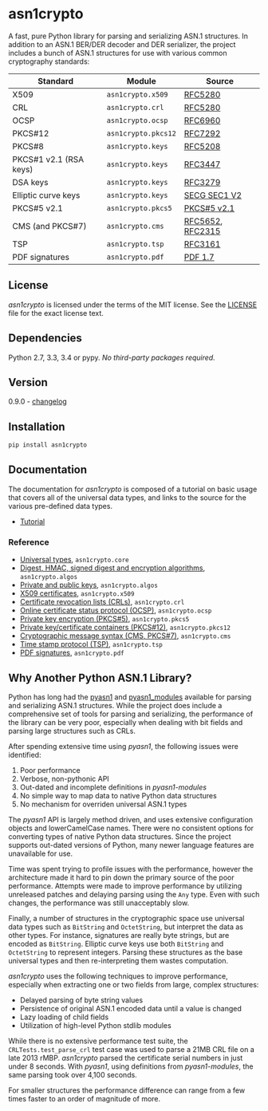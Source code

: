 # asn1crypto

A fast, pure Python library for parsing and serializing ASN.1 structures. In
addition to an ASN.1 BER/DER decoder and DER serializer, the project includes
a bunch of ASN.1 structures for use with various common cryptography standards:

| Standard               | Module              | Source                                                                                                                 |
| ---------------------- | ------------------- | ---------------------------------------------------------------------------------------------------------------------- |
| X509                   | `asn1crypto.x509`   | [RFC5280](https://tools.ietf.org/html/rfc5280)                                                                         |
| CRL                    | `asn1crypto.crl`    | [RFC5280](https://tools.ietf.org/html/rfc5280)                                                                         |
| OCSP                   | `asn1crypto.ocsp`   | [RFC6960](https://tools.ietf.org/html/rfc6960)                                                                         |
| PKCS#12                | `asn1crypto.pkcs12` | [RFC7292](https://tools.ietf.org/html/rfc7292)                                                                         |
| PKCS#8                 | `asn1crypto.keys`   | [RFC5208](https://tools.ietf.org/html/rfc5208)                                                                         |
| PKCS#1 v2.1 (RSA keys) | `asn1crypto.keys`   | [RFC3447](https://tools.ietf.org/html/rfc3447)                                                                         |
| DSA keys               | `asn1crypto.keys`   | [RFC3279](https://tools.ietf.org/html/rfc3279)                                                                         |
| Elliptic curve keys    | `asn1crypto.keys`   | [SECG SEC1 V2](http://www.secg.org/sec1-v2.pdf)                                                                        |
| PKCS#5 v2.1            | `asn1crypto.pkcs5`  | [PKCS#5 v2.1](http://www.emc.com/collateral/white-papers/h11302-pkcs5v2-1-password-based-cryptography-standard-wp.pdf) |
| CMS (and PKCS#7)       | `asn1crypto.cms`    | [RFC5652](https://tools.ietf.org/html/rfc5652), [RFC2315](https://tools.ietf.org/html/rfc2315)                         |
| TSP                    | `asn1crypto.tsp`    | [RFC3161](https://tools.ietf.org/html/rfc3161)                                                                         |
| PDF signatures         | `asn1crypto.pdf`    | [PDF 1.7](http://wwwimages.adobe.com/content/dam/Adobe/en/devnet/pdf/pdfs/PDF32000_2008.pdf)                           |

## License

*asn1crypto* is licensed under the terms of the MIT license. See the
[LICENSE](LICENSE) file for the exact license text.

## Dependencies

Python 2.7, 3.3, 3.4 or pypy. *No third-party packages required.*

## Version

0.9.0 - [changelog](changelog.md)

## Installation

```bash
pip install asn1crypto
```

## Documentation

The documentation for *asn1crypto* is composed of a tutorial on basic usage that
covers all of the universal data types, and links to the source for the various
pre-defined data types.

 - [Tutorial](docs/tutorial.md)

### Reference

 - [Universal types](asn1crypto/core.py), `asn1crypto.core`
 - [Digest, HMAC, signed digest and encryption algorithms](asn1crypto/algos.py), `asn1crypto.algos`
 - [Private and public keys](asn1crypto/keys.py), `asn1crypto.algos`
 - [X509 certificates](asn1crypto/x509.py), `asn1crypto.x509`
 - [Certificate revocation lists (CRLs)](asn1crypto/crl.py), `asn1crypto.crl`
 - [Online certificate status protocol (OCSP)](asn1crypto/ocsp.py), `asn1crypto.ocsp`
 - [Private key encryption (PKCS#5)](asn1crypto/pkcs5.py), `asn1crypto.pkcs5`
 - [Private key/certificate containers (PKCS#12)](asn1crypto/pkcs12.py), `asn1crypto.pkcs12`
 - [Cryptographic message syntax (CMS, PKCS#7)](asn1crypto/cms.py), `asn1crypto.cms`
 - [Time stamp protocol (TSP)](asn1crypto/tsp.py), `asn1crypto.tsp`
 - [PDF signatures](asn1crypto/pdf.py), `asn1crypto.pdf`


## Why Another Python ASN.1 Library?

Python has long had the [pyasn1](https://pypi.python.org/pypi/pyasn1) and
[pyasn1_modules](https://pypi.python.org/pypi/pyasn1-modules) available for
parsing and serializing ASN.1 structures. While the project does include a
comprehensive set of tools for parsing and serializing, the performance of the
library can be very poor, especially when dealing with bit fields and parsing
large structures such as CRLs.

After spending extensive time using *pyasn1*, the following issues were
identified:

 1. Poor performance
 2. Verbose, non-pythonic API
 3. Out-dated and incomplete definitions in *pyasn1-modules*
 4. No simple way to map data to native Python data structures
 5. No mechanism for overriden universal ASN.1 types

The *pyasn1* API is largely method driven, and uses extensive configuration
objects and lowerCamelCase names. There were no consistent options for
converting types of native Python data structures. Since the project supports
out-dated versions of Python, many newer language features are unavailable
for use.

Time was spent trying to profile issues with the performance, however the
architecture made it hard to pin down the primary source of the poor
performance. Attempts were made to improve performance by utilizing unreleased
patches and delaying parsing using the `Any` type. Even with such changes, the
performance was still unacceptably slow.

Finally, a number of structures in the cryptographic space use universal data
types such as `BitString` and `OctetString`, but interpret the data as other
types. For instance, signatures are really byte strings, but are encoded as
`BitString`. Elliptic curve keys use both `BitString` and `OctetString` to
represent integers. Parsing these structures as the base universal types and
then re-interpreting them wastes computation.

*asn1crypto* uses the following techniques to improve performance, especially
when extracting one or two fields from large, complex structures:

 - Delayed parsing of byte string values
 - Persistence of original ASN.1 encoded data until a value is changed
 - Lazy loading of child fields
 - Utilization of high-level Python stdlib modules

While there is no extensive performance test suite, the
`CRLTests.test_parse_crl` test case was used to parse a 21MB CRL file on a
late 2013 rMBP. *asn1crypto* parsed the certificate serial numbers in just
under 8 seconds. With *pyasn1*, using definitions from *pyasn1-modules*, the
same parsing took over 4,100 seconds.

For smaller structures the performance difference can range from a few times
faster to an order of magnitude of more.


